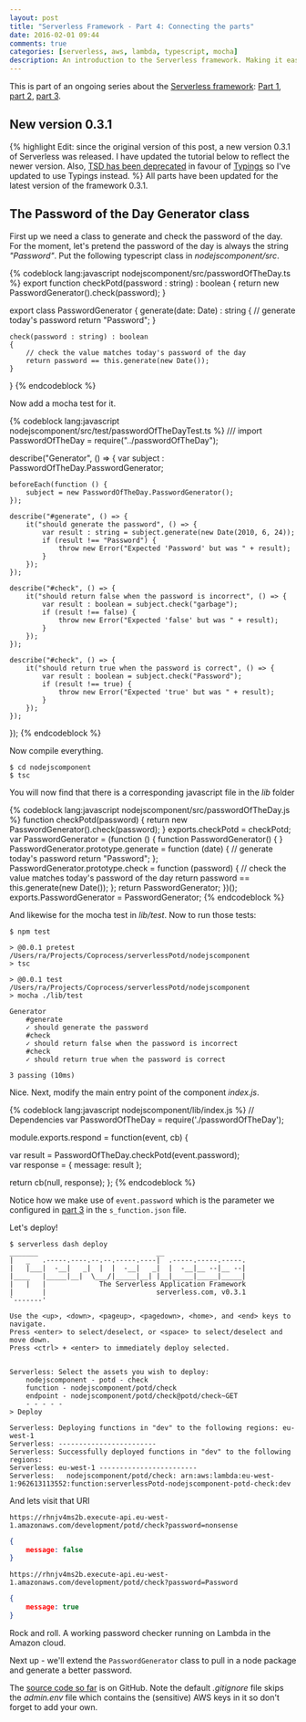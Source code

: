 ```yaml
---
layout: post
title: "Serverless Framework - Part 4: Connecting the parts"
date: 2016-02-01 09:44
comments: true
categories: [serverless, aws, lambda, typescript, mocha]
description: An introduction to the Serverless framework. Making it easy to use Amazon Lambda to build highly scalable apps cheaply. We connect up all the parts, Serverless, Typescript, Mocha and AWS.
---
```

This is part of an ongoing series about the [Serverless framework](https://github.com/serverless/serverless): [Part 1](/serverless-framework-part-1-up-and-running/), [part 2](/serverless-framework-part-2-typescript-and-mocha/), [part 3](/serverless-framework-part-3-the-guts/). 

## New version 0.3.1 ##
{% highlight Edit: since the original version of this post, a new version 0.3.1 of Serverless was released. I have updated the tutorial below to reflect the newer version. Also, [TSD has been deprecated](https://github.com/DefinitelyTyped/tsd/issues/269) in favour of [Typings](https://www.npmjs.com/package/typings) so I've updated to use Typings instead. %}
All parts have been updated for the latest version of the framework 0.3.1.

## The Password of the Day Generator class ##

First up we need a class to generate and check the password of the day. For the moment, let's pretend the password of the day is always the string _"Password"_. Put the following typescript class in _nodejscomponent/src_.

{% codeblock lang:javascript nodejscomponent/src/passwordOfTheDay.ts %}
export function checkPotd(password : string) : boolean
{
    return new PasswordGenerator().check(password);
}

export class PasswordGenerator 
{
	generate(date: Date) : string 
	{
        // generate today's password
 		return "Password"; 
	}	
	
	check(password : string) : boolean 
	{
        // check the value matches today's password of the day
		return password == this.generate(new Date());
	}
} 
{% endcodeblock %}

Now add a mocha test for it.

{% codeblock lang:javascript nodejscomponent/src/test/passwordOfTheDayTest.ts %}
/// <reference path="../../typings/main.d.ts" />
import PasswordOfTheDay = require("../passwordOfTheDay");

describe("Generator", () => {
    var subject : PasswordOfTheDay.PasswordGenerator;

    beforeEach(function () {
        subject = new PasswordOfTheDay.PasswordGenerator();
    });

    describe("#generate", () => {
        it("should generate the password", () => {
            var result : string = subject.generate(new Date(2010, 6, 24));
            if (result !== "Password") {
                throw new Error("Expected 'Password' but was " + result);
            }
        });
    });
  
    describe("#check", () => {
        it("should return false when the password is incorrect", () => {
            var result : boolean = subject.check("garbage");
            if (result !== false) {
                throw new Error("Expected 'false' but was " + result);
            }
        });
    });

    describe("#check", () => {
        it("should return true when the password is correct", () => {
            var result : boolean = subject.check("Password");
            if (result !== true) {
                throw new Error("Expected 'true' but was " + result);
            }
        });
    });

});
{% endcodeblock %}

Now compile everything.

    $ cd nodejscomponent
    $ tsc
    
You will now find that there is a corresponding javascript file in the _lib_ folder

{% codeblock lang:javascript nodejscomponent/src/passwordOfTheDay.js %}
function checkPotd(password) {
    return new PasswordGenerator().check(password);
}
exports.checkPotd = checkPotd;
var PasswordGenerator = (function () {
    function PasswordGenerator() {
    }
    PasswordGenerator.prototype.generate = function (date) {
        // generate today's password
        return "Password";
    };
    PasswordGenerator.prototype.check = function (password) {
        // check the value matches today's password of the day
        return password == this.generate(new Date());
    };
    return PasswordGenerator;
})();
exports.PasswordGenerator = PasswordGenerator;
{% endcodeblock %}

And likewise for the mocha test in _lib/test_. Now to run those tests:

    $ npm test
            
    > @0.0.1 pretest /Users/ra/Projects/Coprocess/serverlessPotd/nodejscomponent
    > tsc

    > @0.0.1 test /Users/ra/Projects/Coprocess/serverlessPotd/nodejscomponent
    > mocha ./lib/test

    Generator
        #generate
        ✓ should generate the password
        #check
        ✓ should return false when the password is incorrect
        #check
        ✓ should return true when the password is correct

    3 passing (10ms)

Nice. Next, modify the main entry point of the component _index.js_.

{% codeblock lang:javascript nodejscomponent/lib/index.js %}
// Dependencies
var PasswordOfTheDay = require('./passwordOfTheDay');

module.exports.respond = function(event, cb) {

  var result = PasswordOfTheDay.checkPotd(event.password);  
  var response = {
    message: result
  };

  return cb(null, response);
};
{% endcodeblock %}

Notice how we make use of `event.password` which is the parameter we configured in [part 3](/serverless-framework-part-3-the-guts/) in the `s_function.json` file.

Let's deploy!

    $ serverless dash deploy
    _______                             __
    |   _   .-----.----.--.--.-----.----|  .-----.-----.-----.
    |   |___|  -__|   _|  |  |  -__|   _|  |  -__|__ --|__ --|
    |____   |_____|__|  \___/|_____|__| |__|_____|_____|_____|
    |   |   |             The Serverless Application Framework
    |       |                           serverless.com, v0.3.1
    `-------'

    Use the <up>, <down>, <pageup>, <pagedown>, <home>, and <end> keys to navigate.
    Press <enter> to select/deselect, or <space> to select/deselect and move down.
    Press <ctrl> + <enter> to immediately deploy selected.


    Serverless: Select the assets you wish to deploy:
        nodejscomponent - potd - check
        function - nodejscomponent/potd/check
        endpoint - nodejscomponent/potd/check@potd/check~GET
        - - - - -
    > Deploy

    Serverless: Deploying functions in "dev" to the following regions: eu-west-1  
    Serverless: ------------------------  
    Serverless: Successfully deployed functions in "dev" to the following regions:   
    Serverless: eu-west-1 ------------------------  
    Serverless:   nodejscomponent/potd/check: arn:aws:lambda:eu-west-1:962613113552:function:serverlessPotd-nodejscomponent-potd-check:dev  

And lets visit that URI 

    https://rhnjv4ms2b.execute-api.eu-west-1.amazonaws.com/development/potd/check?password=nonsense

```json    
{
    message: false
}
```
   
    https://rhnjv4ms2b.execute-api.eu-west-1.amazonaws.com/development/potd/check?password=Password

```json    
{
    message: true
}
```

Rock and roll. A working password checker running on Lambda in the Amazon cloud.

Next up - we'll extend the `PasswordGenerator` class to pull in a node package and generate a better password.

The [source code so far](https://github.com/ZeroSharp/ServerlessPotd) is on GitHub. Note the default _.gitignore_ file skips the _admin.env_ file which contains the (sensitive) AWS keys in it so don't forget to add your own.
